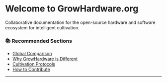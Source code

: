 # Welcome to GrowHardware.org

Collaborative documentation for the open-source hardware and software ecosystem for intelligent cultivation.

### 📚 Recommended Sections

* [Global Comparison](comparativa.md)
* [Why GrowHardware is Different](diferenciales.md)
* [Cultivation Protocols](protocolos.md)
* [How to Contribute](contribuir.md)

---